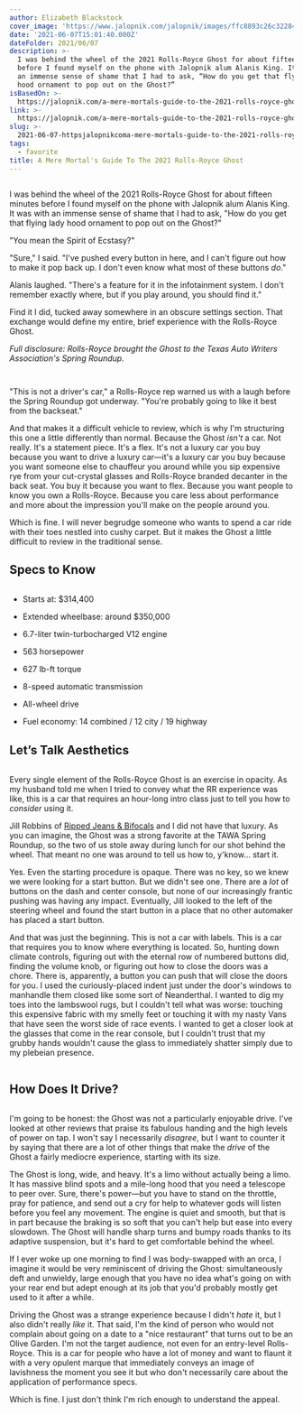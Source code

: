 ```yaml
---
author: Elizabeth Blackstock
cover_image: 'https://www.jalopnik.com/jalopnik/images/ffc8893c26c32284ff183d4a7ed57490.jpg'
date: '2021-06-07T15:01:40.000Z'
dateFolder: 2021/06/07
description: >-
  I was behind the wheel of the 2021 Rolls-Royce Ghost for about fifteen minutes
  before I found myself on the phone with Jalopnik alum Alanis King. It was with
  an immense sense of shame that I had to ask, “How do you get that flying lady
  hood ornament to pop out on the Ghost?”
isBasedOn: >-
  https://jalopnik.com/a-mere-mortals-guide-to-the-2021-rolls-royce-ghost-1847039451
link: >-
  https://jalopnik.com/a-mere-mortals-guide-to-the-2021-rolls-royce-ghost-1847039451
slug: >-
  2021-06-07-httpsjalopnikcoma-mere-mortals-guide-to-the-2021-rolls-royce-ghost-1847039451
tags:
  - favorite
title: A Mere Mortal's Guide To The 2021 Rolls-Royce Ghost
---
```

<figure><picture> </picture></figure>
<figure><picture><source media="(min-width: 429px)" srcset="https://www.jalopnik.com/jalopnik/images/ffc8893c26c32284ff183d4a7ed57490.webp" type="image/webp"/><source media="(max-width: 428px)" srcset="https://www.jalopnik.com/jalopnik/images/ffc8893c26c32284ff183d4a7ed57490.sm.webp" type="image/webp"/><img alt="" src="https://www.jalopnik.com/jalopnik/images/ffc8893c26c32284ff183d4a7ed57490.jpg"/></picture></figure>
<p>I was behind the wheel of the 2021 Rolls-Royce Ghost for about fifteen minutes before I found myself on the phone with Jalopnik alum Alanis King. It was with an immense sense of shame that I had to ask, "How do you get that flying lady hood ornament to pop out on the Ghost?"</p>
<p>"You mean the Spirit of Ecstasy?"</p>
<p>"Sure," I said. "I've pushed every button in here, and I can't figure out how to make it pop back up. I don't even know what most of these buttons <em>do</em>."</p>
<p>Alanis laughed. "There's a feature for it in the infotainment system. I don't remember exactly where, but if you play around, you should find it."</p>
<p>Find it I did, tucked away somewhere in an obscure settings section. That exchange would define my entire, brief experience with the Rolls-Royce Ghost.</p>
<p><em>Full disclosure: Rolls-Royce brought the Ghost to the Texas Auto Writers Association's Spring Roundup.</em></p>
<figure><picture><source media="(min-width: 429px)" srcset="https://www.jalopnik.com/jalopnik/images/99560dad96b3910dc867bc98dcc38940.webp" type="image/webp"/><source media="(max-width: 428px)" srcset="https://www.jalopnik.com/jalopnik/images/99560dad96b3910dc867bc98dcc38940.sm.webp" type="image/webp"/><img alt="" src="https://www.jalopnik.com/jalopnik/images/99560dad96b3910dc867bc98dcc38940.jpg"/></picture></figure>
<figure><picture> <source media="(min-width: 429px)" srcset="https://www.jalopnik.com/jalopnik/images/2d5df9111fafa35a51751349666853fa.webp" type="image/webp"/> <source media="(max-width: 428px)" srcset="https://www.jalopnik.com/jalopnik/images/2d5df9111fafa35a51751349666853fa.sm.webp" type="image/webp"/> <img alt="" src="https://www.jalopnik.com/jalopnik/images/2d5df9111fafa35a51751349666853fa.jpg"/> </picture></figure>
<p>"This is not a driver's car," a Rolls-Royce rep warned us with a laugh before the Spring Roundup got underway. "You're probably going to like it best from the backseat."</p>
<p>And that makes it a difficult vehicle to review, which is why I'm structuring this one a little differently than normal. Because the Ghost <em>isn't</em> a car. Not really. It's a statement piece. It's a flex. It's not a luxury car you buy because you want to drive a luxury car—it's a luxury car you buy because you want someone else to chauffeur you around while you sip expensive rye from your cut-crystal glasses and Rolls-Royce branded decanter in the back seat. You buy it because you want to flex. Because you want people to know you own a Rolls-Royce. Because you care less about performance and more about the impression you'll make on the people around you.</p>
<p>Which is fine. I will never begrudge someone who wants to spend a car ride with their toes nestled into cushy carpet. But it makes the Ghost a little difficult to review in the traditional sense.</p>
<h2>Specs to Know</h2>
<figure><picture> <source media="(min-width: 429px)" srcset="https://www.jalopnik.com/jalopnik/images/ed3e5e9b6e25ccf989f58b6cdceb8a3c.webp" type="image/webp"/> <source media="(max-width: 428px)" srcset="https://www.jalopnik.com/jalopnik/images/ed3e5e9b6e25ccf989f58b6cdceb8a3c.sm.webp" type="image/webp"/> <img alt="" src="https://www.jalopnik.com/jalopnik/images/ed3e5e9b6e25ccf989f58b6cdceb8a3c.jpg"/> </picture></figure>
<ul> <li> <p>Starts at: $314,400</p> </li> <li> <p>Extended wheelbase: around $350,000</p> </li> <li> <p>6.7-liter twin-turbocharged V12 engine</p> </li> <li> <p>563 horsepower</p> </li> <li> <p>627 lb-ft torque</p> </li> <li> <p>8-speed automatic transmission</p> </li> <li> <p>All-wheel drive</p> </li> <li> <p>Fuel economy: 14 combined / 12 city / 19 highway</p> </li> </ul>
<h2>Let’s Talk Aesthetics</h2>
<figure><picture> <source media="(min-width: 429px)" srcset="https://www.jalopnik.com/jalopnik/images/6f90d4f401bb159166cf7eafe49992f0.webp" type="image/webp"/> <source media="(max-width: 428px)" srcset="https://www.jalopnik.com/jalopnik/images/6f90d4f401bb159166cf7eafe49992f0.sm.webp" type="image/webp"/> <img alt="" src="https://www.jalopnik.com/jalopnik/images/6f90d4f401bb159166cf7eafe49992f0.jpg"/> </picture></figure>
<p>Every single element of the Rolls-Royce Ghost is an exercise in opacity. As my husband told me when I tried to convey what the RR experience was like, this is a car that requires an hour-long intro class just to tell you how to <em>consider</em> using it.</p>
<p>Jill Robbins of <a href="https://rippedjeansandbifocals.com/about-the-family/">Ripped Jeans &amp; Bifocals</a> and I did not have that luxury. As you can imagine, the Ghost was a strong favorite at the TAWA Spring Roundup, so the two of us stole away during lunch for our shot behind the wheel. That meant no one was around to tell us how to, y'know... start it.</p>
<p>Yes. Even the starting procedure is opaque. There was no key, so we knew we were looking for a start button. But we didn't see one. There are a <em>lot</em> of buttons on the dash and center console, but none of our increasingly frantic pushing was having any impact. Eventually, Jill looked to the left of the steering wheel and found the start button in a place that no other automaker has placed a start button.</p>
<p>And that was just the beginning. This is not a car with labels. This is a car that requires you to know where everything is located. So, hunting down climate controls, figuring out with the eternal row of numbered buttons did, finding the volume knob, or figuring out how to close the doors was a chore. There is, apparently, a button you can push that will close the doors for you. I used the curiously-placed indent just under the door's windows to manhandle them closed like some sort of Neanderthal. I wanted to dig my toes into the lambswool rugs, but I couldn't tell what was worse: touching this expensive fabric with my smelly feet or touching it with my nasty Vans that have seen the worst side of race events. I wanted to get a closer look at the glasses that come in the rear console, but I couldn't trust that my grubby hands wouldn't cause the glass to immediately shatter simply due to my plebeian presence.</p>
<figure><picture><source media="(min-width: 429px)" srcset="https://www.jalopnik.com/jalopnik/images/76002152c6c70b966d07a4160d45a9dd.webp" type="image/webp"/><source media="(max-width: 428px)" srcset="https://www.jalopnik.com/jalopnik/images/76002152c6c70b966d07a4160d45a9dd.sm.webp" type="image/webp"/><img alt="" src="https://www.jalopnik.com/jalopnik/images/76002152c6c70b966d07a4160d45a9dd.jpg"/></picture></figure>
<h2>How Does It Drive?</h2>
<figure><picture> <source media="(min-width: 429px)" srcset="https://www.jalopnik.com/jalopnik/images/8e4d8d567625637462db00c44da6284b.webp" type="image/webp"/> <source media="(max-width: 428px)" srcset="https://www.jalopnik.com/jalopnik/images/8e4d8d567625637462db00c44da6284b.sm.webp" type="image/webp"/> <img alt="" src="https://www.jalopnik.com/jalopnik/images/8e4d8d567625637462db00c44da6284b.jpg"/> </picture></figure>
<p>I'm going to be honest: the Ghost was not a particularly enjoyable drive. I've looked at other reviews that praise its fabulous handing and the high levels of power on tap. I won't say I necessarily <em>disagree</em>, but I want to counter it by saying that there are a lot of other things that make the <em>drive</em> of the Ghost a fairly mediocre experience, starting with its size.</p>
<p>The Ghost is long, wide, and heavy. It's a limo without actually being a limo. It has massive blind spots and a mile-long hood that you need a telescope to peer over. Sure, there's power—but you have to stand on the throttle, pray for patience, and send out a cry for help to whatever gods will listen before you feel any movement. The engine is quiet and smooth, but that is in part because the braking is so soft that you can't help but ease into every slowdown. The Ghost will handle sharp turns and bumpy roads thanks to its adaptive suspension, but it's hard to get comfortable behind the wheel.</p>
<p>If I ever woke up one morning to find I was body-swapped with an orca, I imagine it would be very reminiscent of driving the Ghost: simultaneously deft and unwieldy, large enough that you have no idea what's going on with your rear end but adept enough at its job that you'd probably mostly get used to it after a while.</p>
<p>Driving the Ghost was a strange experience because I didn't <em>hate</em> it, but I also didn't really <em>like</em> it. That said, I'm the kind of person who would not complain about going on a date to a "nice restaurant" that turns out to be an Olive Garden. I'm not the target audience, not even for an entry-level Rolls-Royce. This is a car for people who have a lot of money and want to flaunt it with a very opulent marque that immediately conveys an image of lavishness the moment you see it but who don't necessarily care about the application of performance specs.</p>
<p>Which is fine. I just don't think I'm rich enough to understand the appeal.</p>
